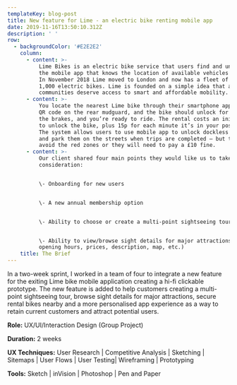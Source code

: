 ```yaml
---
templateKey: blog-post
title: New feature for Lime - an electric bike renting mobile app
date: 2019-11-16T13:50:10.312Z
description: ' '
row:
  - backgroundColor: '#E2E2E2'
    column:
      - content: >-
          Lime Bikes is an electric bike service that users find and unlock on
          the mobile app that knows the location of available vehicles via GPS.
          In November 2018 Lime moved to London and now has a fleet of over
          1,000 electric bikes. Lime is founded on a simple idea that all
          communities deserve access to smart and affordable mobility.
      - content: >-
          You locate the nearest Lime bike through their smartphone app, scan a
          QR code on the rear mudguard, and the bike should unlock for you. Test
          the brakes, and you’re ready to ride. The rental costs an initial £1
          to unlock the bike, plus 15p for each minute it’s in your possession.
          The system allows users to use mobile app to unlock dockless vehicles
          and park them on the streets when trips are completed – but they must
          avoid the red zones or they will need to pay a £10 fine.
      - content: >-
          Our client shared four main points they would like us to take in
          consideration:


          \- Onboarding for new users 


          \- A new annual membership option


          \- Ability to choose or create a multi-point sightseeing tour


          \- Ability to view/browse sight details for major attractions (e.g.
          opening hours, prices, description, map, etc.)
    title: The Brief
---
```

In a two-week sprint, I worked in a team of four to integrate a new feature for the exiting Lime bike mobile application creating a hi-fi clickable prototype. The new feature is added to help customers creating a multi-point sightseeing tour, browse sight details for major attractions, secure rental bikes nearby and a more personalised app experience as a way to retain current customers and attract potential users.

**Role:** UX/UI/Interaction Design (Group Project)

**Duration:** 2 weeks

**UX Techniques:** User Research | Competitive Analysis | Sketching | Sitemaps | User Flows | User Testing| Wireframing | Prototyping

**Tools:** Sketch | inVision | Photoshop | Pen and Paper
